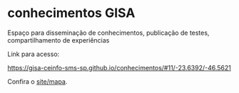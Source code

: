 # conhecimentos GISA

Espaço para disseminação de conhecimentos, publicação de testes, compartilhamento de experiências

Link para acesso: <p>https://gisa-ceinfo-sms-sp.github.io/conhecimentos/#11/-23.6392/-46.5621</p>


<p>Confira o <a href="[https://www.freecodecamp.org/](https://gisa-ceinfo-sms-sp.github.io/conhecimentos/#11/-23.6392/-46.5621)https://gisa-ceinfo-sms-sp.github.io/conhecimentos/#11/-23.6392/-46.5621" target="_blank" rel="noopener noreferrer">site/mapa</a>.</p>


